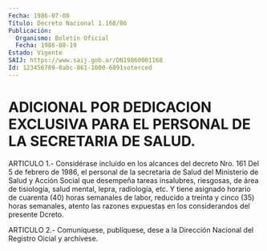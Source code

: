 ```yaml
---
Fecha: 1986-07-08
Título: Decreto Nacional 1.168/86
Publicación:
  Organismo: Boletín Oficial
  Fecha: 1986-08-19
Estado: Vigente
SAIJ: https://www.saij.gob.ar/DN19860001168
Id: 123456789-0abc-861-1000-6891soterced
---
```

# ADICIONAL POR DEDICACION EXCLUSIVA PARA EL PERSONAL DE LA SECRETARIA DE SALUD.

<a id="1"></a>
ARTICULO 1.- Considérase incluído en los alcances del decreto Nro. 161 Del 5 de febrero de 1986, el personal de la secretaria de Salud del  Ministerio de Salud y Acción Social que desempeña tareas insalubres, riesgosas, de área de tisiología, salud mental, lepra, radiología, etc. Y tiene asignado horario de cuarenta (40) horas semanales de labor, reducido a treinta y cinco (35) horas semanales, atento las razones expuestas en los considerandos del presente Dcreto.

<a id="2"></a>
ARTICULO 2.- Comuníquese, publíquese, dese a la Dirección Nacional del Registro Oicial y archívese.